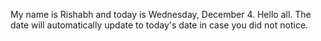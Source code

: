 My name is Rishabh and today is Wednesday, December 4. Hello all. The date will automatically update to today's date in case you did not notice.

